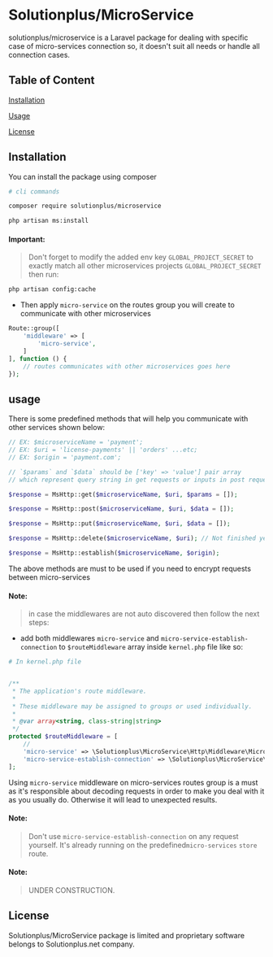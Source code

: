 # Solutionplus/MicroService

solutionplus/microservice is a Laravel package for dealing with specific case of micro-services connection so, it doesn't suit all needs or handle all connection cases.

## Table of Content
[Installation](#Installation)

[Usage](#Usage)

[License](#License)

## Installation

You can install the package using composer

```bash
# cli commands

composer require solutionplus/microservice

php artisan ms:install
```

#### Important:
> Don't forget to modify the added env key `GLOBAL_PROJECT_SECRET` to exactly match all other microservices projects `GLOBAL_PROJECT_SECRET` then run:

```bash
php artisan config:cache
```

* Then apply `micro-service` on the routes group you will create to communicate with other microservices

```php
Route::group([
    'middleware' => [
        'micro-service',
    ]
], function () {
    // routes communicates with other microservices goes here
});
```

## usage

There is some predefined methods that will help you communicate with other services shown below:


```php
// EX: $microserviceName = 'payment';
// EX: $uri = 'license-payments' || 'orders' ...etc;
// EX: $origin = 'payment.com';

// `$params` and `$data` should be ['key' => 'value'] pair array
// which represent query string in get requests or inputs in post requests

$response = MsHttp::get($microserviceName, $uri, $params = []);

$response = MsHttp::post($microserviceName, $uri, $data = []);

$response = MsHttp::put($microserviceName, $uri, $data = []);

$response = MsHttp::delete($microserviceName, $uri); // Not finished yet

$response = MsHttp::establish($microserviceName, $origin);
```

The above methods are must to be used if you need to encrypt requests between micro-services

#### Note:
> in case the middlewares are not auto discovered then follow the next steps:

* add both middlewares `micro-service` and `micro-service-establish-connection` to `$routeMiddleware` array inside `kernel.php` file like so:


```php
# In kernel.php file


/**
 * The application's route middleware.
 *
 * These middleware may be assigned to groups or used individually.
 *
 * @var array<string, class-string|string>
 */
protected $routeMiddleware = [
    //
    'micro-service' => \Solutionplus\MicroService\Http\Middleware\MicroServiceMiddleware::class,
    'micro-service-establish-connection' => \Solutionplus\MicroService\Http\Middleware\MicroServiceEstablishConnectionMiddleware::class,
];
```

Using `micro-service` middleware on micro-services routes group is a must as it's responsible about decoding requests in order to make you deal with it as you usually do. Otherwise it will lead to unexpected results.

#### Note:
> Don't use `micro-service-establish-connection` on any request yourself. It's already running on the predefined`micro-services` `store` route.

#### Note:
> UNDER CONSTRUCTION.

## License

Solutionplus/MicroService package is limited and proprietary software belongs to Solutionplus.net company.
